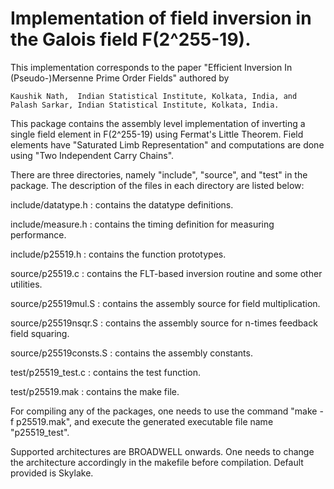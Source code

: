 # Implementation of field inversion in the Galois field F(2^255-19).

This implementation corresponds to the paper "Efficient Inversion In (Pseudo-)Mersenne Prime Order Fields" 
authored by

    Kaushik Nath,  Indian Statistical Institute, Kolkata, India, and   
    Palash Sarkar, Indian Statistical Institute, Kolkata, India.

This package contains the assembly level implementation of inverting a single field element in F(2^255-19) 
using Fermat's Little Theorem. Field elements have "Saturated Limb Representation" and computations are 
done using "Two Independent Carry Chains".

There are three directories, namely "include", "source", and "test" in the package. The description of the 
files in each directory are listed below:

include/datatype.h  	:  contains the datatype definitions.

include/measure.h   	:  contains the timing definition for measuring performance.

include/p25519.h    	:  contains the function prototypes.

source/p25519.c		:  contains the FLT-based inversion routine and some other utilities.

source/p25519mul.S	:  contains the assembly source for field multiplication.

source/p25519nsqr.S	:  contains the assembly source for n-times feedback field squaring.

source/p25519consts.S	:  contains the assembly constants.

test/p25519_test.c	:  contains the test function.

test/p25519.mak		:  contains the make file.
    
For compiling any of the packages, one needs to use the command "make -f p25519.mak", and execute the generated 
executable file name "p25519_test".

Supported architectures are BROADWELL onwards. 
One needs to change the architecture accordingly in the makefile before compilation. Default provided is Skylake.
